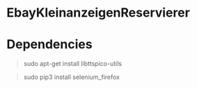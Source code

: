 # EbayKleinanzeigenReservierer

# Dependencies

> sudo apt-get install libttspico-utils

> sudo pip3 install selenium_firefox
